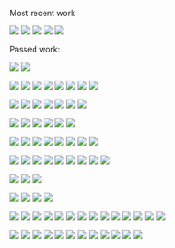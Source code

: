 Most recent work

![](https://github.com/benzmuircroft/SCREEN-SHOTS/blob/main/img/fct.png?raw=true)
![](https://github.com/benzmuircroft/SCREEN-SHOTS/blob/main/img/Screenshot%20at%202022-02-21%2019-57-02.png?raw=true)
![](https://github.com/benzmuircroft/SCREEN-SHOTS/blob/main/img/mob.png?raw=true)
![](https://github.com/benzmuircroft/SCREEN-SHOTS/blob/main/img/fees.gif?raw=true)
![](https://github.com/benzmuircroft/SCREEN-SHOTS/blob/main/img/addcoin.png?raw=true)

Passed work:

![](https://github.com/benzmuircroft/SCREEN-SHOTS/blob/main/img/12.png?raw=true)
![](https://github.com/benzmuircroft/SCREEN-SHOTS/blob/main/img/0.png?raw=true)

![](https://github.com/benzmuircroft/SCREEN-SHOTS/blob/main/img/7.png?raw=true)
![](https://github.com/benzmuircroft/SCREEN-SHOTS/blob/main/img/1.png?raw=true)
![](https://github.com/benzmuircroft/SCREEN-SHOTS/blob/main/img/3.png?raw=true)
![](https://github.com/benzmuircroft/SCREEN-SHOTS/blob/main/img/2.png?raw=true)
![](https://github.com/benzmuircroft/SCREEN-SHOTS/blob/main/img/4.png?raw=true)
![](https://github.com/benzmuircroft/SCREEN-SHOTS/blob/main/img/5.png?raw=true)
![](https://github.com/benzmuircroft/SCREEN-SHOTS/blob/main/img/6.png?raw=true)
![](https://github.com/benzmuircroft/SCREEN-SHOTS/blob/main/img/9.png?raw=true)

![](https://github.com/benzmuircroft/SCREEN-SHOTS/blob/main/img/11.png?raw=true)
![](https://github.com/benzmuircroft/SCREEN-SHOTS/blob/main/img/13.png?raw=true)
![](https://github.com/benzmuircroft/SCREEN-SHOTS/blob/main/img/14.png?raw=true)
![](https://github.com/benzmuircroft/SCREEN-SHOTS/blob/main/img/15.png?raw=true)
![](https://github.com/benzmuircroft/SCREEN-SHOTS/blob/main/img/16.png?raw=true)
![](https://github.com/benzmuircroft/SCREEN-SHOTS/blob/main/img/17.png?raw=true)
![](https://github.com/benzmuircroft/SCREEN-SHOTS/blob/main/img/18.png?raw=true)

![](https://github.com/benzmuircroft/SCREEN-SHOTS/blob/main/img/20.png?raw=true)
![](https://github.com/benzmuircroft/SCREEN-SHOTS/blob/main/img/21.png?raw=true)
![](https://github.com/benzmuircroft/SCREEN-SHOTS/blob/main/img/22.png?raw=true)
![](https://github.com/benzmuircroft/SCREEN-SHOTS/blob/main/img/23.png?raw=true)
![](https://github.com/benzmuircroft/SCREEN-SHOTS/blob/main/img/25.png?raw=true)
![](https://github.com/benzmuircroft/SCREEN-SHOTS/blob/main/img/26.png?raw=true)

![](https://github.com/benzmuircroft/SCREEN-SHOTS/blob/main/img/30.png?raw=true)
![](https://github.com/benzmuircroft/SCREEN-SHOTS/blob/main/img/31.png?raw=true)
![](https://github.com/benzmuircroft/SCREEN-SHOTS/blob/main/img/32.png?raw=true)
![](https://github.com/benzmuircroft/SCREEN-SHOTS/blob/main/img/33.png?raw=true)
![](https://github.com/benzmuircroft/SCREEN-SHOTS/blob/main/img/36.png?raw=true)
![](https://github.com/benzmuircroft/SCREEN-SHOTS/blob/main/img/37.png?raw=true)
![](https://github.com/benzmuircroft/SCREEN-SHOTS/blob/main/img/38.png?raw=true)
![](https://github.com/benzmuircroft/SCREEN-SHOTS/blob/main/img/39.png?raw=true)

![](https://github.com/benzmuircroft/SCREEN-SHOTS/blob/main/img/40.png?raw=true)
![](https://github.com/benzmuircroft/SCREEN-SHOTS/blob/main/img/41.png?raw=true)
![](https://github.com/benzmuircroft/SCREEN-SHOTS/blob/main/img/42.png?raw=true)
![](https://github.com/benzmuircroft/SCREEN-SHOTS/blob/main/img/43.png?raw=true)
![](https://github.com/benzmuircroft/SCREEN-SHOTS/blob/main/img/44.png?raw=true)
![](https://github.com/benzmuircroft/SCREEN-SHOTS/blob/main/img/45.png?raw=true)
![](https://github.com/benzmuircroft/SCREEN-SHOTS/blob/main/img/46.png?raw=true)
![](https://github.com/benzmuircroft/SCREEN-SHOTS/blob/main/img/47.png?raw=true)
![](https://github.com/benzmuircroft/SCREEN-SHOTS/blob/main/img/48.png?raw=true)

![](https://github.com/benzmuircroft/SCREEN-SHOTS/blob/main/img/55.png?raw=true)
![](https://github.com/benzmuircroft/SCREEN-SHOTS/blob/main/img/56.png?raw=true)
![](https://github.com/benzmuircroft/SCREEN-SHOTS/blob/main/img/58.png?raw=true)

![](https://github.com/benzmuircroft/SCREEN-SHOTS/blob/main/img/61.png?raw=true)
![](https://github.com/benzmuircroft/SCREEN-SHOTS/blob/main/img/63.png?raw=true)
![](https://github.com/benzmuircroft/SCREEN-SHOTS/blob/main/img/64.png?raw=true)
![](https://github.com/benzmuircroft/SCREEN-SHOTS/blob/main/img/69.png?raw=true)

![](https://github.com/benzmuircroft/SCREEN-SHOTS/blob/main/img/70.png?raw=true)
![](https://github.com/benzmuircroft/SCREEN-SHOTS/blob/main/img/71.png?raw=true)
![](https://github.com/benzmuircroft/SCREEN-SHOTS/blob/main/img/72.png?raw=true)
![](https://github.com/benzmuircroft/SCREEN-SHOTS/blob/main/img/75.png?raw=true)
![](https://github.com/benzmuircroft/SCREEN-SHOTS/blob/main/img/76.png?raw=true)
![](https://github.com/benzmuircroft/SCREEN-SHOTS/blob/main/img/77.png?raw=true)
![](https://github.com/benzmuircroft/SCREEN-SHOTS/blob/main/img/78.png?raw=true)
![](https://github.com/benzmuircroft/SCREEN-SHOTS/blob/main/img/79.png?raw=true)
![](https://github.com/benzmuircroft/SCREEN-SHOTS/blob/main/img/80.png?raw=true)
![](https://github.com/benzmuircroft/SCREEN-SHOTS/blob/main/img/83.png?raw=true)
![](https://github.com/benzmuircroft/SCREEN-SHOTS/blob/main/img/85.png?raw=true)
![](https://github.com/benzmuircroft/SCREEN-SHOTS/blob/main/img/87.png?raw=true)
![](https://github.com/benzmuircroft/SCREEN-SHOTS/blob/main/img/88.png?raw=true)
![](https://github.com/benzmuircroft/SCREEN-SHOTS/blob/main/img/89.png?raw=true)

![](https://github.com/benzmuircroft/SCREEN-SHOTS/blob/main/img/90.png?raw=true)
![](https://github.com/benzmuircroft/SCREEN-SHOTS/blob/main/img/93.png?raw=true)
![](https://github.com/benzmuircroft/SCREEN-SHOTS/blob/main/img/94.png?raw=true)
![](https://github.com/benzmuircroft/SCREEN-SHOTS/blob/main/img/95.png?raw=true)
![](https://github.com/benzmuircroft/SCREEN-SHOTS/blob/main/img/96.png?raw=true)
![](https://github.com/benzmuircroft/SCREEN-SHOTS/blob/main/img/97.png?raw=true)
![](https://github.com/benzmuircroft/SCREEN-SHOTS/blob/main/img/98.png?raw=true)
![](https://github.com/benzmuircroft/SCREEN-SHOTS/blob/main/img/100.png?raw=true)
![](https://github.com/benzmuircroft/SCREEN-SHOTS/blob/main/img/102.png?raw=true)
![](https://github.com/benzmuircroft/SCREEN-SHOTS/blob/main/img/111.png?raw=true)
![](https://github.com/benzmuircroft/SCREEN-SHOTS/blob/main/img/112.png?raw=true)
![](https://github.com/benzmuircroft/SCREEN-SHOTS/blob/main/img/113.png?raw=true)
